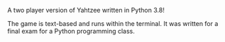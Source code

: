 A two player version of Yahtzee written in Python 3.8!

The game is text-based and runs within the terminal. It was written for a final exam for a Python
programming class.